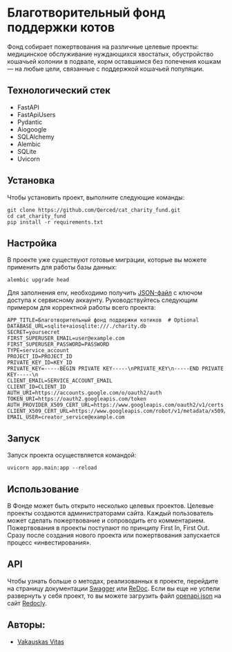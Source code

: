 # Благотворительный фонд поддержки котов

Фонд собирает пожертвования на различные целевые проекты: медицинское обслуживание нуждающихся хвостатых, обустройство кошачьей колонии в подвале, корм оставшимся без попечения кошкам — на любые цели, связанные с поддержкой кошачьей популяции.

## Технологический стек

* FastAPI
* FastApiUsers
* Pydantic
* Aiogoogle
* SQLAlchemy
* Alembic
* SQLite
* Uvicorn

## Установка

Чтобы установить проект, выполните следующие команды:

```
git clone https://github.com/Qerced/cat_charity_fund.git
cd cat_charity_fund
pip install -r requirements.txt
```

## Настройка

В проекте уже существуют готовые миграции, которые вы можете применить для работы базы данных:

```
alembic upgrade head
```

Для заполнения env, необходимо получить [JSON-файл](https://cloud.google.com/iam/docs/keys-create-delete) с ключом доступа к сервисному аккаунту. Руководствуйтесь следующим примером для корректной работы всего проекта:

```
APP_TITLE=Благотворительный фонд поддержки котиков  # Optional
DATABASE_URL=sqlite+aiosqlite:///./charity.db
SECRET=yoursecret
FIRST_SUPERUSER_EMAIL=user@example.com
FIRST_SUPERUSER_PASSWORD=PASSWORD
TYPE=service_account
PROJECT_ID=PROJECT_ID
PRIVATE_KEY_ID=KEY_ID
PRIVATE_KEY=-----BEGIN PRIVATE KEY-----\nPRIVATE_KEY\n-----END PRIVATE KEY-----\n
CLIENT_EMAIL=SERVICE_ACCOUNT_EMAIL
CLIENT_ID=CLIENT_ID
AUTH_URI=https://accounts.google.com/o/oauth2/auth
TOKEN_URI=https://oauth2.googleapis.com/token
AUTH_PROVIDER_X509_CERT_URL=https://www.googleapis.com/oauth2/v1/certs
CLIENT_X509_CERT_URL=https://www.googleapis.com/robot/v1/metadata/x509/SERVICE_ACCOUNT_EMAIL
EMAIL_USER=creator_service@example.com
```

## Запуск

Запуск проекта осуществляется командой:

```
uvicorn app.main:app --reload
```

## Использование

В Фонде может быть открыто несколько целевых проектов. Целевые проекты создаются администраторами сайта. Каждый пользователь может сделать пожертвование и сопроводить его комментарием. Пожертвования в проекты поступают по принципу First In, First Out. Сразу после создания нового проекта или пожертвования запускается процесс «инвестирования».

## API

Чтобы узнать больше о методах, реализованных в проекте, перейдите на страницу документации [Swagger](http://127.0.0.1:8000/docs) или [ReDoc](http://127.0.0.1:8000/redoc).
Если вы еще не успели развернуть у себя проект, то вы можете загрузить файл [openapi.json](https://github.com/Qerced/QRkot_spreadsheets/blob/main/openapi.json) на сайт [Redocly](https://redocly.github.io/redoc/).

## Авторы:
- [Vakauskas Vitas](https://github.com/Qerced)
